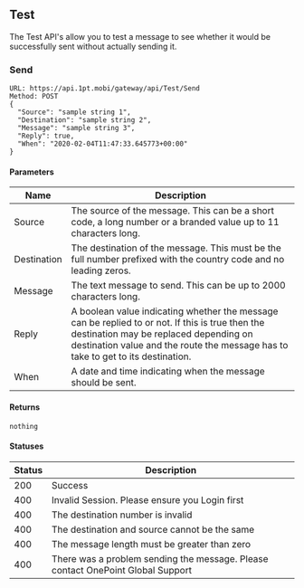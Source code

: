 ## Test
The Test API's allow you to test a message to see whether it would be successfully sent without actually sending it.

### Send
```
URL: https://api.1pt.mobi/gateway/api/Test/Send
Method: POST
{
  "Source": "sample string 1",
  "Destination": "sample string 2",
  "Message": "sample string 3",
  "Reply": true,
  "When": "2020-02-04T11:47:33.645773+00:00"
}
```
#### Parameters

Name | Description
---- | -----------
Source | The source of the message. This can be a short code, a long number or a branded value up to 11 characters long.
Destination | The destination of the message. This must be the full number prefixed with the country code and no leading zeros.
Message | The text message to send. This can be up to 2000 characters long.
Reply | A boolean value indicating whether the message can be replied to or not. If this is true then the destination may be replaced depending on destination value and the route the message has to take to get to its destination.
When | A date and time indicating when the message should be sent.

#### Returns
```
nothing
```
#### Statuses

Status | Description
------ | -----------
200 | Success
400 | Invalid Session. Please ensure you Login first
400 | The destination number is invalid
400 | The destination and source cannot be the same
400 | The message length must be greater than zero
400 | There was a problem sending the message. Please contact OnePoint Global Support
